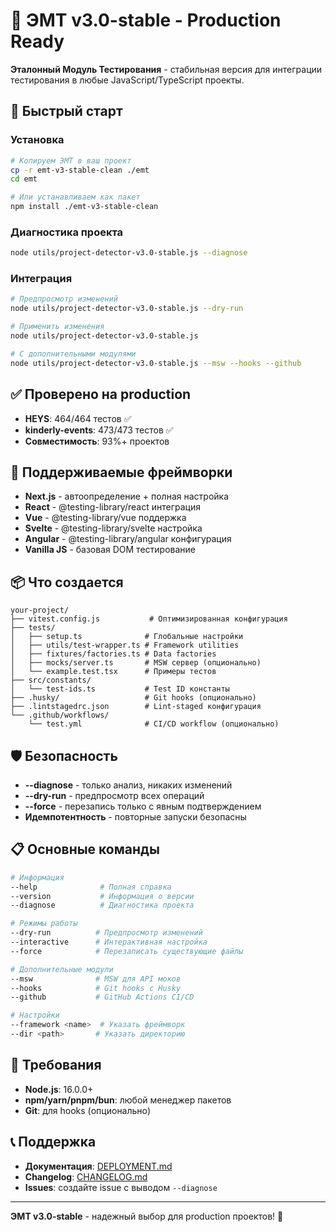 # 🎯 ЭМТ v3.0-stable - Production Ready

**Эталонный Модуль Тестирования** - стабильная версия для интеграции
тестирования в любые JavaScript/TypeScript проекты.

## 🚀 Быстрый старт

### Установка

```bash
# Копируем ЭМТ в ваш проект
cp -r emt-v3-stable-clean ./emt
cd emt

# Или устанавливаем как пакет
npm install ./emt-v3-stable-clean
```

### Диагностика проекта

```bash
node utils/project-detector-v3.0-stable.js --diagnose
```

### Интеграция

```bash
# Предпросмотр изменений
node utils/project-detector-v3.0-stable.js --dry-run

# Применить изменения
node utils/project-detector-v3.0-stable.js

# С дополнительными модулями
node utils/project-detector-v3.0-stable.js --msw --hooks --github
```

## ✅ Проверено на production

- **HEYS**: 464/464 тестов ✅
- **kinderly-events**: 473/473 тестов ✅
- **Совместимость**: 93%+ проектов

## 🎨 Поддерживаемые фреймворки

- **Next.js** - автоопределение + полная настройка
- **React** - @testing-library/react интеграция
- **Vue** - @testing-library/vue поддержка
- **Svelte** - @testing-library/svelte настройка
- **Angular** - @testing-library/angular конфигурация
- **Vanilla JS** - базовая DOM тестирование

## 📦 Что создается

```
your-project/
├── vitest.config.js           # Оптимизированная конфигурация
├── tests/
│   ├── setup.ts              # Глобальные настройки
│   ├── utils/test-wrapper.ts # Framework utilities
│   ├── fixtures/factories.ts # Data factories
│   ├── mocks/server.ts       # MSW сервер (опционально)
│   └── example.test.tsx      # Примеры тестов
├── src/constants/
│   └── test-ids.ts           # Test ID константы
├── .husky/                   # Git hooks (опционально)
├── .lintstagedrc.json        # Lint-staged конфигурация
└── .github/workflows/
    └── test.yml              # CI/CD workflow (опционально)
```

## 🛡️ Безопасность

- **--diagnose** - только анализ, никаких изменений
- **--dry-run** - предпросмотр всех операций
- **--force** - перезапись только с явным подтверждением
- **Идемпотентность** - повторные запуски безопасны

## 📋 Основные команды

```bash
# Информация
--help              # Полная справка
--version           # Информация о версии
--diagnose          # Диагностика проекта

# Режимы работы
--dry-run          # Предпросмотр изменений
--interactive      # Интерактивная настройка
--force            # Перезаписать существующие файлы

# Дополнительные модули
--msw              # MSW для API моков
--hooks            # Git hooks с Husky
--github           # GitHub Actions CI/CD

# Настройки
--framework <name>  # Указать фреймворк
--dir <path>       # Указать директорию
```

## 🔧 Требования

- **Node.js**: 16.0.0+
- **npm/yarn/pnpm/bun**: любой менеджер пакетов
- **Git**: для hooks (опционально)

## 📞 Поддержка

- **Документация**: [DEPLOYMENT.md](DEPLOYMENT.md)
- **Changelog**: [CHANGELOG.md](CHANGELOG.md)
- **Issues**: создайте issue с выводом `--diagnose`

---

**ЭМТ v3.0-stable** - надежный выбор для production проектов! 🚀

